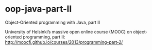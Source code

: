 # oop-java-part-II

Object-Oriented programming with Java, part II

University of Helsinki’s massive open online course (MOOC) on object-oriented programming, part II: http://moocfi.github.io/courses/2013/programming-part-2/
